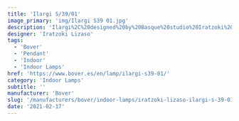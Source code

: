 ```yaml
---
title: 'Ilargi S/39/01'
image_primary: 'img/Ilargi S39 01.jpg'
description: 'Ilargi%2C%20designed%20by%20Basque%20studio%20Iratzoki%20Lizaso%2C%20takes%20shape%20in%20a%20subtle%20and%20minimalist%20piece%20where%20a%20wooden%20wand%20sits%20between%20traditionally%20hand-blown%20glass%20spheres.%0AIts%20warm%2C%20timeless%20design%20provides%20soft%2C%20pleasant%20light%20that%20adapts%20to%20professional%20and%20domestic%20settings%2C%20creating%20comfortable%2C%20natural%20spaces.'
designer: 'Iratzoki Lizaso'
tags:
  - 'Bover'
  - 'Pendant'
  - 'Indoor'
  - 'Indoor Lamps'
href: 'https://www.bover.es/en/lamp/ilargi-s39-01/'
category: 'Indoor Lamps'
subtitle: ''
manufacturer: 'Bover'
slug: '/manufacturers/bover/indoor-lamps/iratzoki-lizaso-ilargi-s-39-01'
date: '2021-02-17'
---
```

